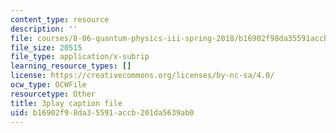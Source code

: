 ```yaml
---
content_type: resource
description: ''
file: courses/8-06-quantum-physics-iii-spring-2018/b16902f98da35591accb201da5639ab0_jhIU1msmvaY.srt
file_size: 20515
file_type: application/x-subrip
learning_resource_types: []
license: https://creativecommons.org/licenses/by-nc-sa/4.0/
ocw_type: OCWFile
resourcetype: Other
title: 3play caption file
uid: b16902f9-8da3-5591-accb-201da5639ab0
---
```

